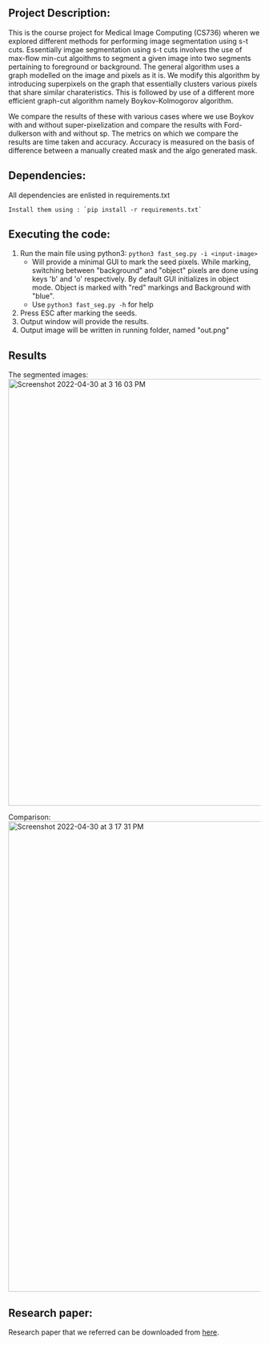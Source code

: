 ## Project Description:

This is the course project for Medical Image Computing (CS736) wheren we explored different methods for performing image segmentation using s-t cuts. Essentially imgae segmentation using s-t cuts involves the use of max-flow min-cut algoithms to segment a given image into two segments pertaining to foreground or background. The general algorithm uses a graph modelled on the image and pixels as it is. We modify this algorithm by introducing superpixels on the graph that essentially clusters various pixels that share similar charateristics. This is followed by use of a different more efficient graph-cut algorithm namely Boykov-Kolmogorov algorithm. 

We compare the results of these with various cases where we use Boykov with and without super-pixelization and compare the results with Ford-dulkerson with and without sp. The metrics on which we compare the results are time taken and accuracy. Accuracy is measured on the basis of difference between a manually created mask and the algo generated mask. 


## Dependencies:

All dependencies are enlisted in requirements.txt
	
	Install them using : `pip install -r requirements.txt`


## Executing the code:

1. Run the main file using python3: `python3 fast_seg.py -i <input-image>`
	* Will provide a minimal GUI to mark the seed pixels. While marking, switching between "background" and "object" pixels are done using keys 'b' and 'o' respectively. By default GUI initializes in object mode. Object is marked with "red" markings and Background with "blue".
	* Use `python3 fast_seg.py -h` for help
2. Press ESC after marking the seeds.
3. Output window will provide the results.
4. Output image will be written in running folder, named "out.png"


## Results 

The segmented images:
<img width="851" alt="Screenshot 2022-04-30 at 3 16 03 PM" src="https://user-images.githubusercontent.com/81502104/166100587-dd14d19f-c660-4531-8c05-f84e299d3f16.png">

Comparison:
<img width="938" alt="Screenshot 2022-04-30 at 3 17 31 PM" src="https://user-images.githubusercontent.com/81502104/166100609-d21ace06-6e7b-41a9-adc1-300fbc381fcd.png">


## Research paper:
Research paper that we referred can be downloaded from [here](https://www.ijitee.org/wp-content/uploads/papers/v8i8/H7423068819.pdf).
